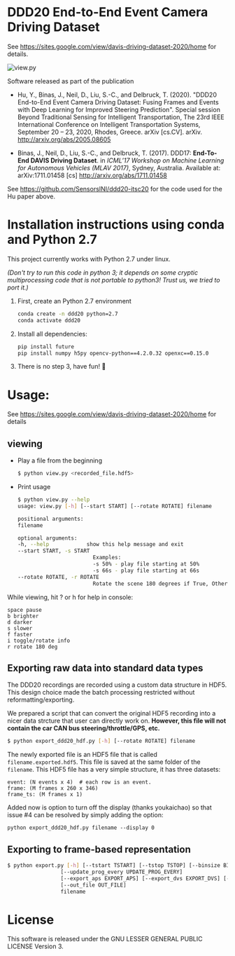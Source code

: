 # DDD20 End-to-End Event Camera Driving Dataset

See https://sites.google.com/view/davis-driving-dataset-2020/home for details.

![view.py](ddd20-view.gif)

Software released as part of the publication

 * Hu, Y., Binas, J., Neil, D., Liu, S.-C., and Delbruck, T. (2020).  "DDD20 End-to-End Event Camera Driving Dataset: Fusing Frames and Events with Deep Learning for Improved Steering Prediction".  Special session Beyond Traditional Sensing for Intelligent Transportation, The 23rd IEEE International Conference on Intelligent Transportation Systems, September 20 – 23, 2020, Rhodes, Greece.   arXiv [cs.CV]. arXiv. http://arxiv.org/abs/2005.08605 

 * Binas, J., Neil, D., Liu, S.-C., and Delbruck, T. (2017). DDD17: **End-To-End DAVIS Driving Dataset**. in _ICML’17 Workshop on Machine Learning for Autonomous Vehicles (MLAV 2017)_, Sydney, Australia.  Available at: arXiv:1711.01458 [cs]  http://arxiv.org/abs/1711.01458 

See https://github.com/SensorsINI/ddd20-itsc20 for the code used for the Hu paper above.

<!-- # Prerequisites -->

<!-- Note: Tested with python 3.7. -->
<!--  -->
<!-- If using conda, install pip to your conda environment first. -->
<!--  -->
<!-- These tools require -->
<!--  * openCV (pip install opencv-python), -->
<!--  * openxc (pip install openxc) -->
<!--  * h5py (pip install h5py). -->
<!--  -->
<!-- Or (inside your python 3.7 environment) -->
<!-- ```bash -->
<!-- pip install openxc opencv-python h5py -->
<!-- ``` -->

# Installation instructions using conda and Python 2.7

This project currently works with Python 2.7 under linux.  

*(Don't try to run this code in python 3; it depends on some cryptic multiprocessing code that is not portable to python3! Trust us, we tried to port it.)*

1. First, create an Python 2.7 environment

    ```bash
    conda create -n ddd20 python=2.7
    conda activate ddd20
    ```

2. Install all dependencies:

    ```bash
    pip install future
    pip install numpy h5py opencv-python==4.2.0.32 openxc==0.15.0
    ```

3. There is no step 3, have fun! :tada:

# Usage:

See https://sites.google.com/view/davis-driving-dataset-2020/home for details
## viewing

- Play a file from the beginning

    ```bash
    $ python view.py <recorded_file.hdf5>
    ```

- Print usage
    ```bash
    $ python view.py --help
    usage: view.py [-h] [--start START] [--rotate ROTATE] filename

    positional arguments:
    filename

    optional arguments:
    -h, --help            show this help message and exit
    --start START, -s START
                            Examples:
                            -s 50% - play file starting at 50%
                            -s 66s - play file starting at 66s
    --rotate ROTATE, -r ROTATE
                            Rotate the scene 180 degrees if True, Otherwise False
    ```

While viewing, hit ? or h for help in console:
```
space pause
b brighter
d darker
s slower
f faster
i toggle/rotate info
r rotate 180 deg
```

## Exporting raw data into standard data types

The DDD20 recordings are recorded using a custom data structure in HDF5.
This design choice made the batch processing restricted without reformatting/exporting.

We prepared a script that can convert the original HDF5 recording into a
nicer data strcture that user can directly work on. __However, this file will not contain the car CAN bus steering/throttle/GPS, etc.__

```bash
$ python export_ddd20_hdf.py [-h] [--rotate ROTATE] filename
```

The newly exported file is an HDF5 file that is called `filename.exported.hdf5`.
This file is saved at the same folder of the `filename`.
This HDF5 file has a very simple structure, it has three datasets:

```
event: (N events x 4)  # each row is an event.
frame: (M frames x 260 x 346)
frame_ts: (M frames x 1)
```
Added now is option to turn off the display (thanks youkaichao) so that issue #4 can be resolved by simply adding the option: 
```
python export_ddd20_hdf.py filename --display 0
```
## Exporting to frame-based representation

```bash
$ python export.py [-h] [--tstart TSTART] [--tstop TSTOP] [--binsize BINSIZE]
                 [--update_prog_every UPDATE_PROG_EVERY]
                 [--export_aps EXPORT_APS] [--export_dvs EXPORT_DVS] [--display 0]
                 [--out_file OUT_FILE]
                 filename
```


# License

This software is released under the GNU LESSER GENERAL PUBLIC LICENSE Version 3.

